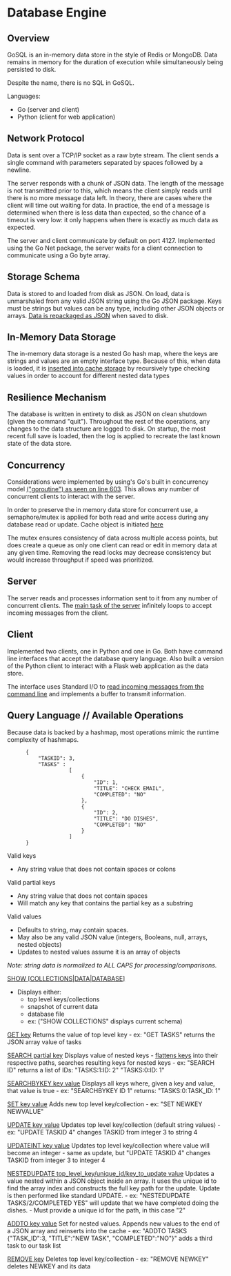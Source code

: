 Database Engine
=====================

Overview
-------------
GoSQL is an in-memory data store in the style of Redis or MongoDB. Data remains in memory for the duration of execution while simultaneously being persisted to disk.
 
Despite the name, there is no SQL in GoSQL.

Languages:
* Go (server and client)
* Python (client for web application)

Network Protocol
------------------------
Data is sent over a TCP/IP socket as a raw byte stream. The client sends a single command with parameters separated by spaces followed by a newline.

The server responds with a chunk of JSON data. The length of the message is not transmitted prior to this, which means the client simply reads until there is no more message data left. In theory, there are cases where the client will time out waiting for data. In practice, the end of a message is determined when there is less data than expected, so the chance of a timeout is very low: it only happens when there is exactly as much data as expected.

The server and client communicate by default on port 4127. Implemented using the Go Net package, the server waits for a client connection to communicate using a Go byte array.

Storage Schema
------------------------

Data is stored to and loaded from disk as JSON. On load, data is unmarshaled from any valid JSON string using the Go JSON package. Keys must be strings but values can be any type, including other JSON objects or arrays. [Data is repackaged as JSON](https://github.com/robinske/db_engine/blob/master/server.go#L418) when saved to disk.

In-Memory Data Storage
-----------------------------------

The in-memory data storage is a nested Go hash map, where the keys are strings and values are an empty interface type. Because of this, when data is loaded, it is [inserted into cache storage](https://github.com/robinske/db_engine/blob/master/server.go#L327) by recursively type checking values in order to account for different nested data types

Resilience Mechanism
-------------------------------

The database is written in entirety to disk as JSON on clean shutdown (given the command "quit"). Throughout the rest of the operations, any changes to the data structure are logged to disk. On startup, the most recent full save is loaded, then the log is applied to recreate the last known state of the data store. 

Concurrency
------------------

Considerations were implemented by using's Go's built in concurrency model [("goroutine") as seen on line 603](https://github.com/robinske/db_engine/blob/master/server.go#L603). This allows any number of concurrent clients to interact with the server.

In order to preserve the in memory data store for concurrent use, a semaphore/mutex is applied for both read and write access during any database read or update. Cache object is initiated [here](https://github.com/robinske/db_engine/blob/master/server.go#L17)

The mutex ensures consistency of data across multiple access points, but does create a queue as only one client can read or edit in memory data at any given time. Removing the read locks may decrease consistency but would increase throughput if speed was prioritized.

Server
---------

The server reads and processes information sent to it from any number of concurrent clients. The [main task of the server](https://github.com/robinske/db_engine/blob/master/server.go#L596) infinitely loops to accept incoming messages from the client.

Client
--------

Implemented two clients, one in Python and one in Go. Both have command line interfaces that accept the database query language. Also built a version of the Python client to interact with a Flask web application as the data store.

The interface uses Standard I/O to [read incoming messages from the command line](https://github.com/robinske/db_engine/blob/master/client.go#L70) and implements a buffer to transmit information.

Query Language // Available Operations
----------------------------------------------------------

Because data is backed by a hashmap, most operations mimic the runtime complexity of hashmaps.

		  {
		      "TASKID": 3,
		      "TASKS" : 
		                [
		                    {
		                        "ID": 1,
		                        "TITLE": "CHECK EMAIL",
		                        "COMPLETED": "NO"
		                    },
		                    {
		                        "ID": 2,
		                        "TITLE": "DO DISHES",
		                        "COMPLETED": "NO"
		                    }
		                ]
		  }

Valid keys
* Any string value that does not contain spaces or colons

Valid partial keys
* Any string value that does not contain spaces
* Will match any key that contains the partial key as a substring

Valid values
* Defaults to string, may contain spaces. 
* May also be any valid JSON value (integers, Booleans, null, arrays, nested objects)
* Updates to nested values assume it is an array of objects

*Note: string data is normalized to ALL CAPS for processing/comparisons.*

[SHOW [COLLECTIONS|DATA|DATABASE]](https://github.com/robinske/db_engine/blob/master/server.go#L108)
* Displays either:
	- top level keys/collections 
	- snapshot of current data
	- database file
	- ex: ("SHOW COLLECTIONS" displays current schema)

[GET key](https://github.com/robinske/db_engine/blob/master/server.go#L135)
    Returns the value of top level key
    - ex: "GET TASKS" returns the JSON array value of tasks

[SEARCH partial key](https://github.com/robinske/db_engine/blob/master/server.go#L149)
    Displays value of nested keys
    - [flattens keys](https://github.com/robinske/db_engine/blob/master/server.go#L387) into their respective paths, searches resulting keys for nested keys
    - ex: "SEARCH ID" returns a list of IDs:
					"TASKS:1:ID: 2"
					"TASKS:0:ID: 1"

[SEARCHBYKEY key value](https://github.com/robinske/db_engine/blob/master/server.go#L169)
		Displays all keys where, given a key and value, that value is true
		- ex: "SEARCHBYKEY ID 1" returns:
		      "TASKS:0:TASK_ID: 1"

[SET key value](https://github.com/robinske/db_engine/blob/master/server.go#L198)
    Adds new top level key/collection
    - ex: "SET NEWKEY NEWVALUE"

[UPDATE key value](https://github.com/robinske/db_engine/blob/master/server.go#L212)
    Updates top level key/collection (default string values)
    - ex: "UPDATE TASKID 4" changes TASKID from integer 3 to string 4

[UPDATEINT key value](https://github.com/robinske/db_engine/blob/master/server.go#L225)
    Updates top level key/collection where value will become an integer
    - same as update, but "UPDATE TASKID 4" changes TASKID from integer 3 to integer 4

[NESTEDUPDATE top_level_key/unique_id/key_to_update value](https://github.com/robinske/db_engine/blob/master/server.go#L239)
    Updates a value nested within a JSON object inside an array. It uses the unique id to find the array index and constructs the full key path for the update. Update is then performed like standard UPDATE.
    - ex: "NESTEDUPDATE TASKS/2/COMPLETED YES" will update that we have completed doing the dishes.
    - Must provide a unique id for the path, in this case "2"

[ADDTO key value](https://github.com/robinske/db_engine/blob/master/server.go#L283)
    Set for nested values. Appends new values to the end of a JSON array and reinserts into the cache
    - ex: "ADDTO TASKS {"TASK_ID":3, "TITLE":"NEW TASK", "COMPLETED":"NO"}" adds a third task to our task list

[REMOVE key](https://github.com/robinske/db_engine/blob/master/server.go#L313)
    Deletes top level key/collection
    - ex: "REMOVE NEWKEY" deletes NEWKEY and its data
